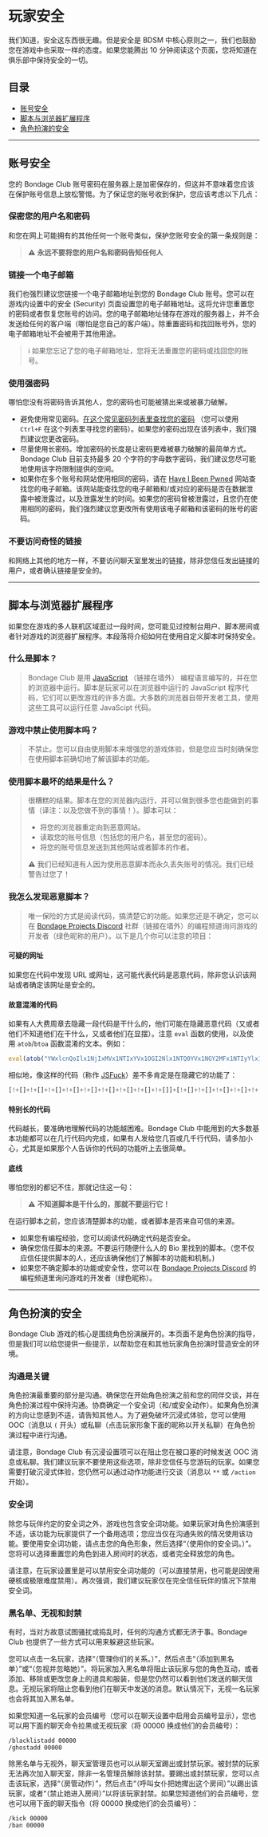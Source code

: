 # 玩家安全
我们知道，安全这东西很无趣。但是安全是 BDSM 中核心原则之一，我们也鼓励您在游戏中也采取一样的态度。如果您能腾出 10 分钟阅读这个页面，您将知道在俱乐部中保持安全的一切。

## 目录

* [账号安全](#账号安全)
* [脚本与浏览器扩展程序](#脚本与浏览器扩展程序)
* [角色扮演的安全](#角色扮演的安全)

---

## 账号安全

您的 Bondage Club 账号密码在服务器上是加密保存的，但这并不意味着您应该在保护账号信息上放松警惕。为了保证您的账号收到保护，您应该考虑以下几点：

### 保密您的用户名和密码

和您在网上可能拥有的其他任何一个账号类似，保护您账号安全的第一条规则是：

> ⚠️ **永远不要将您的用户名和密码告知任何人**

### 链接一个电子邮箱

我们也强烈建议您链接一个电子邮箱地址到您的 Bondage Club 账号。您可以在游戏内设置中的安全 (Security) 页面设置您的电子邮箱地址。这将允许您重置您的密码或者恢复您账号的访问。您的电子邮箱地址储存在游戏的服务器上，并不会发送给任何的客户端（哪怕是您自己的客户端）。除重置密码和找回账号外，您的电子邮箱地址不会被用于其他用途。

> ℹ️ 如果您忘记了您的电子邮箱地址，您将无法重置您的密码或找回您的账号。

### 使用强密码

哪怕您没有将密码告诉其他人，您的密码也可能被猜出来或被暴力破解。

* 避免使用常见密码。[在这个常见密码列表里查找您的密码][1] （您可以使用 `Ctrl+F` 在这个列表里寻找您的密码）。如果您的密码出现在该列表中，我们强烈建议您更改密码。
* 尽量使用长密码。增加密码的长度是让密码更难被暴力破解的最简单方式。Bondage Club 目前支持最多 20 个字符的字母数字密码，我们建议您尽可能地使用该字符限制提供的空间。
* 如果你在多个账号和网站使用相同的密码，请在 [Have I Been Pwned][2] 网站查找您的电子邮箱。该网站能查找您的电子邮箱和/或对应的密码是否在数据泄露中被泄露过，以及泄露发生的时间。如果您的密码曾被泄露过，且您仍在使用相同的密码，我们强烈建议您更改所有使用该电子邮箱和该密码的账号的密码。

### 不要访问奇怪的链接

和网络上其他的地方一样，不要访问聊天室里发出的链接，除非您信任发出链接的用户，或者确认链接是安全的。

---

## 脚本与浏览器扩展程序

如果您在游戏的多人联机区域逛过一段时间，您可能见过控制台用户、脚本房间或者针对游戏的浏览器扩展程序。本段落将介绍如何在使用自定义脚本时保持安全。

### 什么是脚本？

> Bondage Club 是用 [JavaScript][3] （链接在墙外） 编程语言编写的，并在您的浏览器中运行。脚本是玩家可以在浏览器中运行的 JavaScript 程序代码，它们可以更改游戏的许多方面。大多数的浏览器自带开发者工具，使用这些工具可以运行任意 JavaScipt 代码。

### 游戏中禁止使用脚本吗？

> 不禁止。您可以自由使用脚本来增强您的游戏体验，但是您应当时刻确保您在使用脚本前确切地了解该脚本的功能。

### 使用脚本最坏的结果是什么？

> 很糟糕的结果。脚本在您的浏览器内运行，并可以做到很多您也能做到的事情（译注：以及您做不到的事情！）。脚本可以：
> * 将您的浏览器重定向到恶意网站。
> * 读取您的账号信息（包括您的用户名，甚至您的密码）。
> * 将您的账号信息发送到其他网站或者脚本的作者。
>
> ⚠️ 我们已经知道有人因为使用恶意脚本而永久丢失账号的情况。我们已经警告过您了！

### 我怎么发现恶意脚本？

> 唯一保险的方式是阅读代码，搞清楚它的功能。如果您还是不确定，您可以在 [Bondage Projects Discord][4] 社群（链接在墙外）的编程频道询问游戏的开发者（绿色昵称的用户）。以下是几个你可以注意的项目：

#### 可疑的网址

如果您在代码中发现 URL 或网址，这可能代表代码是恶意代码，除非您认识该网站或者确定该网址是安全的。

#### 故意混淆的代码

如果有人大费周章去隐藏一段代码是干什么的，他们可能在隐藏恶意代码（又或者他们不知道他们在干什么，又或者他们在显摆）。注意 `eval` 函数的使用，以及使用 `atob`/`btoa` 函数混淆的文本。例如：

```js
eval(atob("YWxlcnQoIlx1NjIxMVx1NTIxYVx1OGI2Nlx1NTQ0YVx1NGY2MFx1NTIyYlx1OTY4Zlx1NGZiZlx1OGZkMFx1ODg0Y1x1ODExYVx1NjcyY1x1ZmYwMSIp"))
```

相似地，像这样的代码（称作 [JSFuck][5]）差不多肯定是在隐藏它的功能了：

```js
[!+[]+!+[]+!+[]+!+[]+!+[]+!+[]+!+[]+!+[]+!+[]]+[!+[]+!+[]+!+[]+!+[]+!+[]+!+[]+!+[]+!+[]]+[!+[]+!+[]+!+[]+!+[]+!+[]+!+[]+!+[]]
```

#### 特别长的代码

代码越长，要准确地理解代码的功能越困难。Bondage Club 中能用到的大多数基本功能都可以在几行代码内完成，如果有人发给您几百或几千行代码，请多加小心，尤其是如果那个人告诉你的代码的功能听上去很简单。

#### 底线

哪怕您别的都记不住，那就记住这一句：

> ⚠️ **不知道脚本是干什么的，那就不要运行它！**

在运行脚本之前，您应该清楚脚本的功能，或者脚本是否来自可信的来源。

* 如果您有编程经验，您可以阅读代码确定代码是否安全。
* 确保您信任脚本的来源。不要运行随便什么人的 Bio 里找到的脚本。（您不仅应信任提供脚本的人，还应该确保他们了解脚本的功能和机制。)
* 如果您不确定脚本的功能或安全性，您可以在 [Bondage Projects Discord][4] 的编程频道里询问游戏的开发者（绿色昵称）。

---

## 角色扮演的安全

Bondage Club 游戏的核心是围绕角色扮演展开的。本页面不是角色扮演的指导，但是我们可以给您提供一些提示，以帮助您在和其他玩家角色扮演时营造安全的环境。

### 沟通是关键

角色扮演最重要的部分是沟通。确保您在开始角色扮演之前和您的同伴交谈，并在角色扮演过程中保持沟通。协商确定一个安全词（和/或安全动作）。如果角色扮演的方向让您感到不适，请告知其他人。为了避免破坏沉浸式体验，您可以使用 OOC（消息以 `(` 开头）或私聊（点击玩家形象下面的昵称以开关私聊）在角色扮演过程中进行沟通。

请注意，Bondage Club 有沉浸设置项可以在阻止您在被口塞的时候发送 OOC 消息或私聊。我们建议玩家不要使用这些选项，除非您信任与您游玩的玩家。如果您需要打破沉浸式体验，您仍然可以通过动作功能进行交谈（消息以 `**` 或 `/action` 开始）。

### 安全词

除您与玩伴约定的安全词之外，游戏也包含安全词功能。如果玩家对角色扮演感到不适，该功能为玩家提供了一个备用选项；您应当仅在沟通失败的情况使用该功能。要使用安全词功能，请点击您的角色形象，然后选择“（使用你的安全词。）”。您将可以选择重置您的角色到进入房间时的状态，或者完全释放您的角色。

请注意，在玩家设置里是可以禁用安全词功能的（可以直接禁用，也可能是因使用硬核或极限难度禁用）。再次强调，我们建议玩家仅在完全信任玩伴的情况下禁用安全词。

### 黑名单、无视和封禁

有时，当对方故意试图骚扰或捣乱时，任何的沟通方式都无济于事。Bondage Club 也提供了一些方式可以用来躲避这些玩家。

您可以点击一名玩家，选择“（管理你们的关系。）”，然后点击“（添加到黑名单）”或“（忽视并忽略她）”。将玩家加入黑名单将阻止该玩家与您的角色互动，或者添加、移除或更改您身上的道具和服装，但是您仍然可以看到他们发送的聊天信息。无视玩家将阻止您看到他们在聊天中发送的消息。默认情况下，无视一名玩家也会将其加入黑名单。

如果您知道一名玩家的会员编号（您可以在聊天设置中启用会员编号显示），您也可以用下面的聊天命令拉黑或无视玩家（将 00000 换成他们的会员编号）：

```
/blacklistadd 00000
/ghostadd 00000
```

除黑名单与无视外，聊天室管理员也可以从聊天室踢出或封禁玩家。被封禁的玩家无法再次加入聊天室，除非一名管理员解除该封禁。要踢出或封禁玩家，您可以点击该玩家，选择“（房管动作）”，然后点击“（呼叫女仆把她撵出这个房间）”以踢出该玩家，或者“（禁止她进入房间）”以将该玩家封禁。如果您知道他们的会员编号，您也可以用下面的聊天指令（将 00000 换成他们的会员编号）：

```
/kick 00000
/ban 00000
```

[1]: https://nordpass.com/most-common-passwords-list/ "NordPass Top 200 passwords list"
[2]: https://haveibeenpwned.com/ "Have I Been Pwned"
[3]: https://en.wikipedia.org/wiki/JavaScript "Wikipedia page: JavaScript"
[4]: https://discord.gg/dkWsEjf "Bondage Projects Discord"
[5]: http://www.jsfuck.com/ "JSFuck"
